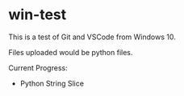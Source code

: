 # win-test

This is a test of Git and VSCode from Windows 10.

Files uploaded would be python files.

Current Progress:
- Python String Slice